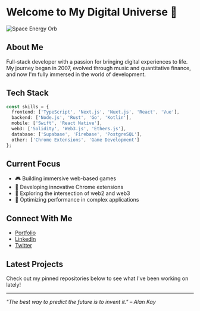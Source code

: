 # Welcome to My Digital Universe 🚀

![Space Energy Orb](https://cufummffmtitwhfisrlw.supabase.co/storage/v1/object/public/IMAGES//space-energy-orb-fisidi.gif)

## About Me

Full-stack developer with a passion for bringing digital experiences to life. My journey began in 2007, evolved through music and quantitative finance, and now I'm fully immersed in the world of development.

## Tech Stack

```typescript
const skills = {
  frontend: ['TypeScript', 'Next.js', 'Nuxt.js', 'React', 'Vue'],
  backend: ['Node.js', 'Rust', 'Go', 'Kotlin'],
  mobile: ['Swift', 'React Native'],
  web3: ['Solidity', 'Web3.js', 'Ethers.js'],
  database: ['Supabase', 'Firebase', 'PostgreSQL'],
  other: ['Chrome Extensions', 'Game Development']
};
```

## Current Focus

- 🎮 Building immersive web-based games
- 🧩 Developing innovative Chrome extensions
- 🔗 Exploring the intersection of web2 and web3
- 🚀 Optimizing performance in complex applications

## Connect With Me

- [Portfolio](https://yourportfolio.com)
- [LinkedIn](https://linkedin.com/in/yourusername)
- [Twitter](https://twitter.com/yourusername)

## Latest Projects

Check out my pinned repositories below to see what I've been working on lately!

---

*"The best way to predict the future is to invent it." – Alan Kay*
